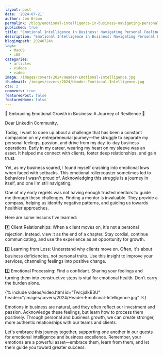 ```yaml
---
layout: post
date: '2024-07-21'
author: Jon Brown
permalink: /blog/emotional-intelligence-in-business-navigating-personal-feelings/
published: true
title: "Emotional Intelligence in Business: Navigating Personal Feelings and Building Lasting Relationships"
description: "Emotional Intelligence in Business: Navigating Personal Feelings and Building Lasting Relationships"
blogimgpath: 20240724h
tags:
  - MacOS
  - iOS
categories:
  - articles
  - videos
  - video
image: /images/covers/2024/Header-Emotional-Intelligence.jpg
thumbnail: /images/covers/2024/Header-Emotional-Intelligence.jpg
cta: 2
comments: true
featuredPost: false
featuredHome: false
---
```

🌱 Embracing Emotional Growth in Business: A Journey of Resilience 🚀

Dear LinkedIn Community,

Today, I want to open up about a challenge that has been a constant companion on my entrepreneurial journey—the struggle to separate my personal feelings, passion, and drive from my day-to-day business operations. Early in my career, wearing my heart on my sleeve was an asset. It helped me connect with clients, foster deep relationships, and gain trust.

Yet, as my business soared, I found myself crashing into emotional lows when faced with setbacks. This emotional rollercoaster sometimes led to behaviors I wasn't proud of. Acknowledging this struggle is a journey in itself, and one I'm still navigating.

One of my early regrets was not having enough trusted mentors to guide me through these challenges. Finding a mentor is invaluable. They provide a compass, helping us identify negative patterns, and guiding us towards healthier approaches.

Here are some lessons I've learned:

1️⃣ Client Relationships: When a client moves on, it's not a personal rejection. Instead, view it as the end of a chapter. Stay cordial, continue communicating, and use the experience as an opportunity for growth.

2️⃣ Learning from Loss: Understand why clients move on. Often, it's about business deficiencies, not personal traits. Use this insight to improve your services, channeling feelings into positive change.

3️⃣ Emotional Processing: Find a confidant. Sharing your feelings and turning them into constructive steps is vital for emotional health. Don't carry the burden alone.

{% include videos/video.html id="TwIcjxIkB3U" header="/images/covers/2024/Header-Emotional-Intelligence.jpg" %}

Emotions in business are natural, and they often reflect our investment and passion. Acknowledge these feelings, but learn how to process them positively. Through personal and business growth, we can create stronger, more authentic relationships with our teams and clients.

Let's embrace this journey together, supporting one another in our quests for emotional intelligence and business excellence. Remember, your emotions are a powerful asset—embrace them, learn from them, and let them guide you toward greater success.